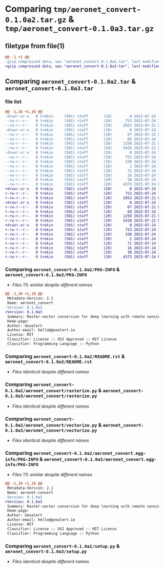 # Comparing `tmp/aeronet_convert-0.1.0a2.tar.gz` & `tmp/aeronet_convert-0.1.0a3.tar.gz`

## filetype from file(1)

```diff
@@ -1 +1 @@
-gzip compressed data, was "aeronet_convert-0.1.0a2.tar", last modified: Mon Jul 24 12:57:23 2023, max compression
+gzip compressed data, was "aeronet_convert-0.1.0a3.tar", last modified: Mon Jul 24 13:13:25 2023, max compression
```

## Comparing `aeronet_convert-0.1.0a2.tar` & `aeronet_convert-0.1.0a3.tar`

### file list

```diff
@@ -1,16 +1,16 @@
-drwxr-xr-x   0 trekin     (501) staff       (20)        0 2023-07-24 12:57:23.661167 aeronet_convert-0.1.0a2/
--rw-r--r--   0 trekin     (501) staff       (20)      753 2023-07-24 12:57:23.660806 aeronet_convert-0.1.0a2/PKG-INFO
--rw-r--r--   0 trekin     (501) staff       (20)     2053 2023-07-21 05:30:39.000000 aeronet_convert-0.1.0a2/README.rst
-drwxr-xr-x   0 trekin     (501) staff       (20)        0 2023-07-24 12:57:23.658535 aeronet_convert-0.1.0a2/aeronet_convert/
--rw-r--r--   0 trekin     (501) staff       (20)       67 2023-07-21 05:30:39.000000 aeronet_convert-0.1.0a2/aeronet_convert/__init__.py
--rw-r--r--   0 trekin     (501) staff       (20)       69 2023-07-24 12:56:22.000000 aeronet_convert-0.1.0a2/aeronet_convert/__version__.py
--rw-r--r--   0 trekin     (501) staff       (20)     1250 2023-07-21 06:21:28.000000 aeronet_convert-0.1.0a2/aeronet_convert/rasterize.py
--rw-r--r--   0 trekin     (501) staff       (20)     5428 2023-07-21 06:21:18.000000 aeronet_convert-0.1.0a2/aeronet_convert/vectorize.py
-drwxr-xr-x   0 trekin     (501) staff       (20)        0 2023-07-24 12:57:23.660307 aeronet_convert-0.1.0a2/aeronet_convert.egg-info/
--rw-r--r--   0 trekin     (501) staff       (20)      753 2023-07-24 12:57:23.000000 aeronet_convert-0.1.0a2/aeronet_convert.egg-info/PKG-INFO
--rw-r--r--   0 trekin     (501) staff       (20)      330 2023-07-24 12:57:23.000000 aeronet_convert-0.1.0a2/aeronet_convert.egg-info/SOURCES.txt
--rw-r--r--   0 trekin     (501) staff       (20)        1 2023-07-24 12:57:23.000000 aeronet_convert-0.1.0a2/aeronet_convert.egg-info/dependency_links.txt
--rw-r--r--   0 trekin     (501) staff       (20)       71 2023-07-24 12:57:23.000000 aeronet_convert-0.1.0a2/aeronet_convert.egg-info/requires.txt
--rw-r--r--   0 trekin     (501) staff       (20)       16 2023-07-24 12:57:23.000000 aeronet_convert-0.1.0a2/aeronet_convert.egg-info/top_level.txt
--rw-r--r--   0 trekin     (501) staff       (20)       38 2023-07-24 12:57:23.661277 aeronet_convert-0.1.0a2/setup.cfg
--rw-r--r--   0 trekin     (501) staff       (20)     4373 2023-07-24 09:02:15.000000 aeronet_convert-0.1.0a2/setup.py
+drwxr-xr-x   0 trekin     (501) staff       (20)        0 2023-07-24 13:13:25.491258 aeronet_convert-0.1.0a3/
+-rw-r--r--   0 trekin     (501) staff       (20)      753 2023-07-24 13:13:25.490908 aeronet_convert-0.1.0a3/PKG-INFO
+-rw-r--r--   0 trekin     (501) staff       (20)     2053 2023-07-21 05:30:39.000000 aeronet_convert-0.1.0a3/README.rst
+drwxr-xr-x   0 trekin     (501) staff       (20)        0 2023-07-24 13:13:25.488647 aeronet_convert-0.1.0a3/aeronet_convert/
+-rw-r--r--   0 trekin     (501) staff       (20)       67 2023-07-21 05:30:39.000000 aeronet_convert-0.1.0a3/aeronet_convert/__init__.py
+-rw-r--r--   0 trekin     (501) staff       (20)       69 2023-07-24 13:12:37.000000 aeronet_convert-0.1.0a3/aeronet_convert/__version__.py
+-rw-r--r--   0 trekin     (501) staff       (20)     1250 2023-07-21 06:21:28.000000 aeronet_convert-0.1.0a3/aeronet_convert/rasterize.py
+-rw-r--r--   0 trekin     (501) staff       (20)     5428 2023-07-21 06:21:18.000000 aeronet_convert-0.1.0a3/aeronet_convert/vectorize.py
+drwxr-xr-x   0 trekin     (501) staff       (20)        0 2023-07-24 13:13:25.490439 aeronet_convert-0.1.0a3/aeronet_convert.egg-info/
+-rw-r--r--   0 trekin     (501) staff       (20)      753 2023-07-24 13:13:25.000000 aeronet_convert-0.1.0a3/aeronet_convert.egg-info/PKG-INFO
+-rw-r--r--   0 trekin     (501) staff       (20)      330 2023-07-24 13:13:25.000000 aeronet_convert-0.1.0a3/aeronet_convert.egg-info/SOURCES.txt
+-rw-r--r--   0 trekin     (501) staff       (20)        1 2023-07-24 13:13:25.000000 aeronet_convert-0.1.0a3/aeronet_convert.egg-info/dependency_links.txt
+-rw-r--r--   0 trekin     (501) staff       (20)       71 2023-07-24 13:13:25.000000 aeronet_convert-0.1.0a3/aeronet_convert.egg-info/requires.txt
+-rw-r--r--   0 trekin     (501) staff       (20)       16 2023-07-24 13:13:25.000000 aeronet_convert-0.1.0a3/aeronet_convert.egg-info/top_level.txt
+-rw-r--r--   0 trekin     (501) staff       (20)       38 2023-07-24 13:13:25.491356 aeronet_convert-0.1.0a3/setup.cfg
+-rw-r--r--   0 trekin     (501) staff       (20)     4373 2023-07-24 09:02:15.000000 aeronet_convert-0.1.0a3/setup.py
```

### Comparing `aeronet_convert-0.1.0a2/PKG-INFO` & `aeronet_convert-0.1.0a3/PKG-INFO`

 * *Files 1% similar despite different names*

```diff
@@ -1,10 +1,10 @@
 Metadata-Version: 2.1
 Name: aeronet_convert
-Version: 0.1.0a2
+Version: 0.1.0a3
 Summary: Raster-vector conversion for deep learning with remote sensing data. Based on opencv, rasterio, shapely.
 Home-page: 
 Author: Geoalert
 Author-email: hello@geoalert.io
 License: MIT
 Classifier: License :: OSI Approved :: MIT License
 Classifier: Programming Language :: Python
```

### Comparing `aeronet_convert-0.1.0a2/README.rst` & `aeronet_convert-0.1.0a3/README.rst`

 * *Files identical despite different names*

### Comparing `aeronet_convert-0.1.0a2/aeronet_convert/rasterize.py` & `aeronet_convert-0.1.0a3/aeronet_convert/rasterize.py`

 * *Files identical despite different names*

### Comparing `aeronet_convert-0.1.0a2/aeronet_convert/vectorize.py` & `aeronet_convert-0.1.0a3/aeronet_convert/vectorize.py`

 * *Files identical despite different names*

### Comparing `aeronet_convert-0.1.0a2/aeronet_convert.egg-info/PKG-INFO` & `aeronet_convert-0.1.0a3/aeronet_convert.egg-info/PKG-INFO`

 * *Files 1% similar despite different names*

```diff
@@ -1,10 +1,10 @@
 Metadata-Version: 2.1
 Name: aeronet-convert
-Version: 0.1.0a2
+Version: 0.1.0a3
 Summary: Raster-vector conversion for deep learning with remote sensing data. Based on opencv, rasterio, shapely.
 Home-page: 
 Author: Geoalert
 Author-email: hello@geoalert.io
 License: MIT
 Classifier: License :: OSI Approved :: MIT License
 Classifier: Programming Language :: Python
```

### Comparing `aeronet_convert-0.1.0a2/setup.py` & `aeronet_convert-0.1.0a3/setup.py`

 * *Files identical despite different names*

